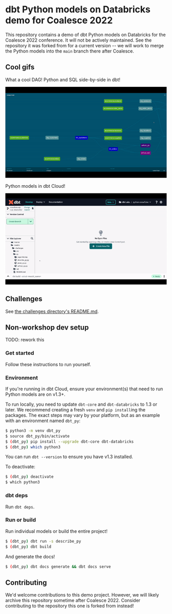 # dbt Python models on Databricks demo for Coalesce 2022

This repository contains a demo of dbt Python models on Databricks for the Coalesce 2022 conference. It will not be actively maintained. See the repository it was forked from for a current version -- we will work to merge the Python models into the `main` branch there after Coalesce.

## Cool gifs

What a cool DAG! Python and SQL side-by-side in dbt!

![DAG](etc/dag.gif)

Python models in dbt Cloud!

![py_gif](etc/py_gif.gif)

## Challenges

See [the challenges directory's README.md](models/challenges/README.md).

## Non-workshop dev setup

TODO: rework this

### Get started

Follow these instructions to run yourself.

### Environment

If you're running in dbt Cloud, ensure your environment(s) that need to run Python models are on v1.3+.

To run locally, you need to update `dbt-core` and `dbt-databricks` to 1.3 or later. We recommend creating a fresh `venv` and `pip install`ing the packages. The exact steps may vary by your platform, but as an example with an environment named `dbt_py`:

```bash
$ python3 -m venv dbt_py
$ source dbt_py/bin/activate
$ (dbt_py) pip install --upgrade dbt-core dbt-databricks
$ (dbt_py) which python3
```

You can run `dbt --version` to ensure you have v1.3 installed.

To deactivate:

```bash
$ (dbt_py) deactivate
$ which python3
```

### dbt deps

Run `dbt deps`.

### Run or build

Run individual models or build the entire project!

```bash
$ (dbt_py) dbt run -s describe_py
$ (dbt_py) dbt build
```

And generate the docs!

```bash
$ (dbt_py) dbt docs generate && dbt docs serve
```

## Contributing

We'd welcome contributions to this demo project. However, we will likely archive this repository sometime after Coalesce 2022. Consider contributing to the repository this one is forked from instead!
